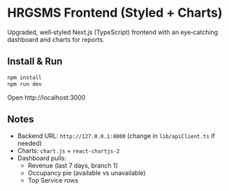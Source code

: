 # HRGSMS Frontend (Styled + Charts)
Upgraded, well‑styled Next.js (TypeScript) frontend with an eye‑catching dashboard and charts for reports.

## Install & Run
```bash
npm install
npm run dev
```
Open http://localhost:3000

## Notes
- Backend URL: `http://127.0.0.1:8000` (change in `lib/apiClient.ts` if needed)
- Charts: `chart.js` + `react-chartjs-2`
- Dashboard pulls:
  - Revenue (last 7 days, branch 1)
  - Occupancy pie (available vs unavailable)
  - Top Service rows
